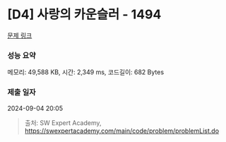 # [D4] 사랑의 카운슬러 - 1494 

[문제 링크](https://swexpertacademy.com/main/code/problem/problemDetail.do?contestProbId=AV2b_WPaAEIBBASw) 

### 성능 요약

메모리: 49,588 KB, 시간: 2,349 ms, 코드길이: 682 Bytes

### 제출 일자

2024-09-04 20:05



> 출처: SW Expert Academy, https://swexpertacademy.com/main/code/problem/problemList.do